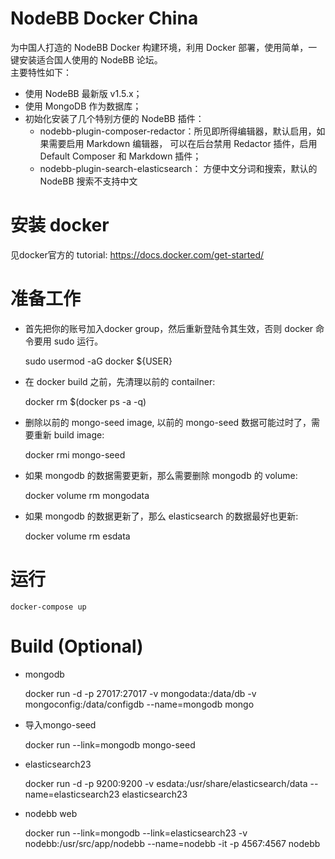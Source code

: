 # NodeBB Docker China
为中国人打造的 NodeBB Docker 构建环境，利用 Docker 部署，使用简单，一键安装适合国人使用的 NodeBB 论坛。  
主要特性如下：

* 使用 NodeBB 最新版 v1.5.x；
* 使用 MongoDB 作为数据库；
* 初始化安装了几个特别方便的 NodeBB 插件：
  * nodebb-plugin-composer-redactor：所见即所得编辑器，默认启用，如果需要启用 Markdown 编辑器，
  可以在后台禁用 Redactor 插件，启用 Default Composer 和 Markdown 插件；
  * nodebb-plugin-search-elasticsearch： 方便中文分词和搜索，默认的 NodeBB 搜索不支持中文

# 安装 docker
见docker官方的 tutorial: https://docs.docker.com/get-started/

# 准备工作

* 首先把你的账号加入docker group，然后重新登陆令其生效，否则 docker 命令要用 sudo 运行。

    sudo usermod -aG docker ${USER}

* 在 docker build 之前，先清理以前的 contailner:

    docker rm $(docker ps -a -q)

* 删除以前的 mongo-seed image, 以前的 mongo-seed 数据可能过时了，需要重新 build image:

    docker rmi mongo-seed

* 如果 mongodb 的数据需要更新，那么需要删除 mongodb 的 volume:

    docker volume rm mongodata

* 如果 mongodb 的数据更新了，那么 elasticsearch 的数据最好也更新:

    docker volume rm esdata

# 运行

    docker-compose up

# Build (Optional)

* mongodb

    docker run -d -p 27017:27017 -v mongodata:/data/db -v mongoconfig:/data/configdb --name=mongodb mongo

* 导入mongo-seed

    docker run --link=mongodb mongo-seed

* elasticsearch23

    docker run -d -p 9200:9200 -v esdata:/usr/share/elasticsearch/data --name=elasticsearch23 elasticsearch23

* nodebb web

    docker run --link=mongodb --link=elasticsearch23 -v nodebb:/usr/src/app/nodebb --name=nodebb -it -p 4567:4567 nodebb
